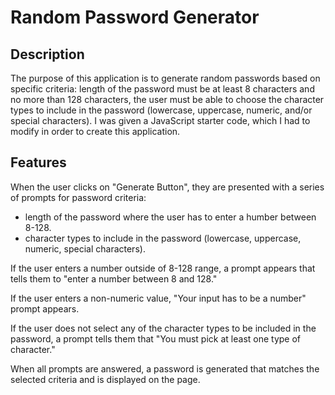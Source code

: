 # Random Password Generator

## Description

The purpose of this application is to generate random passwords based on specific criteria: length of the password must be at least 8 characters and no more than 128 characters, the user must be able to choose the character types to include in the password (lowercase, uppercase, numeric, and/or special characters). I was given a JavaScript starter code, which I had to modify in order to create this application. 



## Features

When the user clicks on "Generate Button", they are presented with a series of prompts for password criteria: 
- length of the password where the user has to enter a humber between 8-128.
- character types to include in the password (lowercase, uppercase, numeric, special characters).

If the user enters a number outside of 8-128 range, a prompt appears that tells them to "enter a number between 8 and 128."

If the user enters a non-numeric value, "Your input has to be a number" prompt appears.

If the user does not select any of the character types to be included in the password, a prompt tells them that "You must pick at least one type of character."

When all prompts are answered, a password is generated that matches the selected criteria and is displayed on the page.



